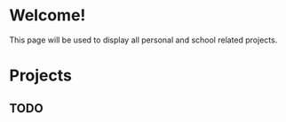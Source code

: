 # Welcome!
This page will be used to display all personal and school related projects.

# Projects
## TODO
